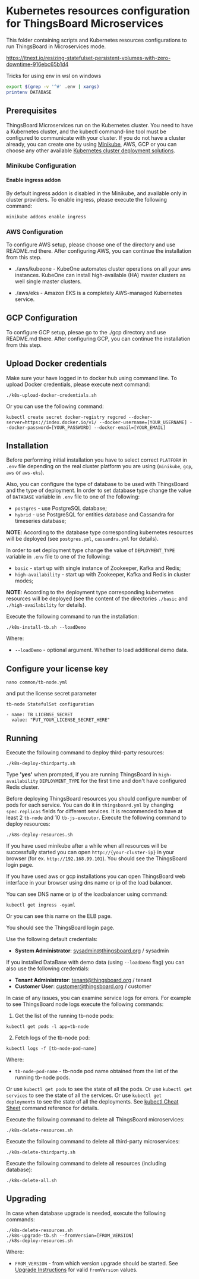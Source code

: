 # Kubernetes resources configuration for ThingsBoard Microservices

This folder containing scripts and Kubernetes resources configurations to run ThingsBoard in Microservices mode.


https://itnext.io/resizing-statefulset-persistent-volumes-with-zero-downtime-916ebc65b1d4

Tricks for using env in wsl on windows

```bash
export $(grep -v '^#' .env | xargs)         
printenv DATABASE
```
## Prerequisites

ThingsBoard Microservices run on the Kubernetes cluster.
You need to have a Kubernetes cluster, and the kubectl command-line tool must be configured to communicate with your cluster.
If you do not have a cluster already, you can create one by using [Minikube](https://kubernetes.io/docs/setup/minikube),
AWS, GCP or you can choose any other available [Kubernetes cluster deployment solutions](https://unofficial-kubernetes.readthedocs.io/en/latest/setup/pick-right-solution/).

### Minikube Configuration

#### Enable ingress addon 
By default ingress addon is disabled in the Minikube, and available only in cluster providers.
To enable ingress, please execute the following command:

`
minikube addons enable ingress
` 

### AWS Configuration

To configure AWS setup, please choose one of the directory and use README.md there.  After configuring AWS, you can continue the installation from this step.

- ./aws/kubeone - KubeOne automates cluster operations on all your aws instances. KubeOne can install high-available (HA) master clusters as well single master clusters.

- ./aws/eks - Amazon EKS is a completely AWS-managed Kubernetes service.

## GCP Configuration

To configure GCP setup, plesae go to the ./gcp directory and use README.md there.  After configuring GCP, you can continue the installation from this step.

## Upload Docker credentials

Make sure your have logged in to docker hub using command line. To upload Docker credentials, please execute next command:

`
./k8s-upload-docker-credentials.sh
`

Or you can use the following command:

`
kubectl create secret docker-registry regcred --docker-server=https://index.docker.io/v1/ --docker-username=[YOUR_USERNAME] --docker-password=[YOUR_PASSWORD] --docker-email=[YOUR_EMAIL]
`

## Installation

Before performing initial installation you have to select correct `PLATFORM` in `.env` file depending on the real cluster platform you are using (`minikube`, `gcp`, `aws` or `aws-eks`).

Also, you can configure the type of database to be used with ThingsBoard and the type of deployment.
In order to set database type change the value of `DATABASE` variable in `.env` file to one of the following:

- `postgres` - use PostgreSQL database;
- `hybrid` - use PostgreSQL for entities database and Cassandra for timeseries database;

**NOTE**: According to the database type corresponding kubernetes resources will be deployed (see `postgres.yml`, `cassandra.yml` for details).

In order to set deployment type change the value of `DEPLOYMENT_TYPE` variable in `.env` file to one of the following:

- `basic` - start up with single instance of Zookeeper, Kafka and Redis;
- `high-availability` - start up with Zookeeper, Kafka and Redis in cluster modes;

**NOTE**: According to the deployment type corresponding kubernetes resources will be deployed (see the content of the directories `./basic` and `./high-availability` for details).

Execute the following command to run the installation:

`
./k8s-install-tb.sh --loadDemo
`

Where:

- `--loadDemo` - optional argument. Whether to load additional demo data.

## Configure your license key

`
nano common/tb-node.yml
`

and put the license secret parameter 

```
tb-node StatefulSet configuration

- name: TB_LICENSE_SECRET
  value: "PUT_YOUR_LICENSE_SECRET_HERE"
```

## Running

Execute the following command to deploy third-party resources:

`
./k8s-deploy-thirdparty.sh
`

Type **'yes'** when prompted, if you are running ThingsBoard in `high-availability` `DEPLOYMENT_TYPE` for the first time and don't have configured Redis cluster.

Before deploying ThingsBoard resources you should configure number of pods for each service. 
You can do it in `thingsboard.yml` by changing `spec.replicas` fields for different services. 
It is recommended to have at least 2 `tb-node` and 10 `tb-js-executor`.
Execute the following command to deploy resources:

`
./k8s-deploy-resources.sh
`

If you have used minikube after a while when all resources will be successfully started you can open `http://{your-cluster-ip}` in your browser (for ex. `http://192.168.99.101`).
You should see the ThingsBoard login page.

If you have used aws or gcp installations you can open ThingsBoard web interface in your browser using dns name or ip of the load balancer.

You can see DNS name or ip of the loadbalancer using command:

`
kubectl get ingress -oyaml
`

Or you can see this name on the ELB page.

You should see the ThingsBoard login page.

Use the following default credentials:

- **System Administrator**: sysadmin@thingsboard.org / sysadmin

If you installed DataBase with demo data (using `--loadDemo` flag) you can also use the following credentials:

- **Tenant Administrator**: tenant@thingsboard.org / tenant
- **Customer User**: customer@thingsboard.org / customer

In case of any issues, you can examine service logs for errors.
For example to see ThingsBoard node logs execute the following commands:

1) Get the list of the running tb-node pods:

`
kubectl get pods -l app=tb-node
`

2) Fetch logs of the tb-node pod:

`
kubectl logs -f [tb-node-pod-name]
`

Where:

- `tb-node-pod-name` - tb-node pod name obtained from the list of the running tb-node pods.

Or use `kubectl get pods` to see the state of all the pods.
Or use `kubectl get services` to see the state of all the services.
Or use `kubectl get deployments` to see the state of all the deployments.
See [kubectl Cheat Sheet](https://kubernetes.io/docs/reference/kubectl/cheatsheet/) command reference for details.

Execute the following command to delete all ThingsBoard microservices:

`
./k8s-delete-resources.sh
`

Execute the following command to delete all third-party microservices:

`
./k8s-delete-thirdparty.sh
`

Execute the following command to delete all resources (including database):

`
./k8s-delete-all.sh
`

## Upgrading

In case when database upgrade is needed, execute the following commands:

```
./k8s-delete-resources.sh
./k8s-upgrade-tb.sh --fromVersion=[FROM_VERSION]
./k8s-deploy-resources.sh
```

Where:

- `FROM_VERSION` - from which version upgrade should be started. See [Upgrade Instructions](https://thingsboard.io/docs/user-guide/install/upgrade-instructions) for valid `fromVersion` values.
